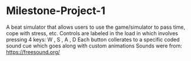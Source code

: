 # Milestone-Project-1
A beat simulator that allows users to use the game/simulator to pass time, cope with stress, etc.
Controls are labeled in the load in which involves pressing 4 keys: W , S , A , D
Each button collerates to a specific coded sound cue which goes along with custom animations
Sounds were from: https://freesound.org/ 
